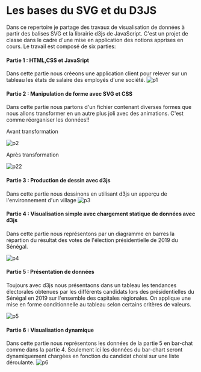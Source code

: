 # Les bases du SVG et du D3JS

Dans ce repertoire je partage des travaux de visualisation de données à partir des balises SVG et la librairie d3js de JavaScript. C'est un projet de classe dans le cadre d'une mise en application des notions apprises en cours.
Le travail est composé de six parties:

#### Partie 1 : HTML,CSS et JavaSript
Dans cette partie nous créeons une application client pour relever sur un tableau les états de salaire des employés d'une société.
![p1](https://user-images.githubusercontent.com/56593952/111608706-707bac80-87d1-11eb-9b1b-d686d95c3ccf.png)

#### Partie 2 : Manipulation de forme avec SVG et CSS
Dans cette partie nous partons d'un fichier contenant diverses formes que nous allons transformer en un autre plus joli avec des animations. C'est comme réorganiser les données!!

Avant transformation

![p2](https://user-images.githubusercontent.com/56593952/111610711-8e4a1100-87d3-11eb-9c1a-3c6204b2bd4c.png)

Après transformation

![p22](https://user-images.githubusercontent.com/56593952/111610772-9c982d00-87d3-11eb-8d98-cd9910671e9d.png)

#### Partie 3 : Production de dessin avec d3js
Dans cette partie nous dessinons en utilisant d3js un apperçu de l'environnement d'un village 
![p3](https://user-images.githubusercontent.com/56593952/111611420-54c5d580-87d4-11eb-8af6-a17cfd6a9d73.png)

#### Partie 4 : Visualisation simple avec chargement statique de données avec d3js
Dans cette partie nous représentons par un diagramme en barres la répartion du résultat des votes de l'élection présidentielle de 2019 du Sénégal.

![p4](https://user-images.githubusercontent.com/56593952/111611926-de75a300-87d4-11eb-8d3e-af196e24589a.png)

#### Partie 5 : Présentation de données
Toujours avec d3js nous présentaons dans un tableau les tendances électorales obtenues par les différents candidats lors des présidentielles du Sénégal en 2019 sur l'ensemble des capitales régionales. On applique une mise en forme conditionnelle au tableau selon certains critères de valeurs.

![p5](https://user-images.githubusercontent.com/56593952/111613209-2cd77180-87d6-11eb-90d7-b55455071253.png)

#### Partie 6 : Visualisation dynamique
Dans cette partie nous représentons les données de la partie 5 en bar-chat comme dans la partie 4. Seulement ici les données du bar-chart seront dynamiquement chargées en
fonction du candidat choisi sur une liste déroulante.
![p6](https://user-images.githubusercontent.com/56593952/111614209-3b725880-87d7-11eb-8300-62fbe00740bf.png)
